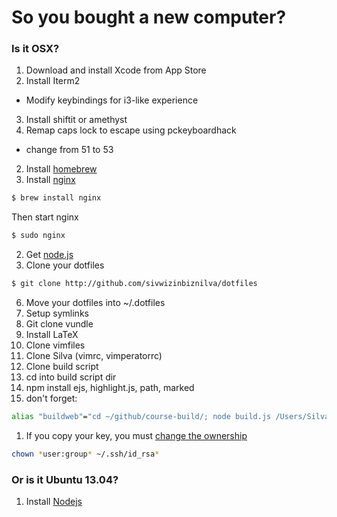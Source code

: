 # So you bought a new computer?
### Is it OSX?

1. Download and install Xcode from App Store
2. Install Iterm2
 - Modify keybindings for i3-like experience
3. Install shiftit or amethyst
3. Remap caps lock to escape using pckeyboardhack
 - change from 51 to 53
2. Install [homebrew](http://brew.sh/)
3. Install [nginx](https://coderwall.com/p/dgwwuq)
```bash
$ brew install nginx
```
Then start nginx
```bash
$ sudo nginx
```
2. Get [node.js](http://nodejs.org/download/)
5. Clone your dotfiles
```bash
$ git clone http://github.com/sivwizinbiznilva/dotfiles
```
6. Move your dotfiles into ~/.dotfiles
7. Setup symlinks
8. Git clone vundle
9. Install LaTeX
10. Clone vimfiles
11. Clone Silva (vimrc, vimperatorrc)
12. Clone build script
13. cd into build script dir
14. npm install ejs, highlight.js, path, marked
15. don't forget:
```bash
alias "buildweb"="cd ~/github/course-build/; node build.js /Users/Silva/github/web /Users/Silva/github/web/template.ejs Hippo!"
```
1. If you copy your key, you must [change the ownership](http://askubuntu.com/questions/134975/copy-ssh-private-keys-to-another-computer)
```bash
chown *user:group* ~/.ssh/id_rsa*
```

### Or is it Ubuntu 13.04?
1. Install [Nodejs](https://github.com/joyent/node/wiki/Installing-Node.js-via-package-manager)
